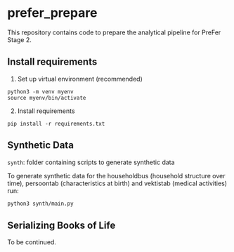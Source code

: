 # prefer_prepare

This repository contains code to prepare the analytical pipeline for PreFer Stage 2.

## Install requirements

1. Set up virtual environment (recommended)
```
python3 -m venv myenv  
source myenv/bin/activate
```

2. Install requirements
```
pip install -r requirements.txt
```

## Synthetic Data

`synth`: folder containing scripts to generate synthetic data

To generate synthetic data for the householdbus (household structure over time), persoontab (characteristics at birth) and vektistab (medical activities) run:


```bash
python3 synth/main.py
```

## Serializing Books of Life

To be continued.